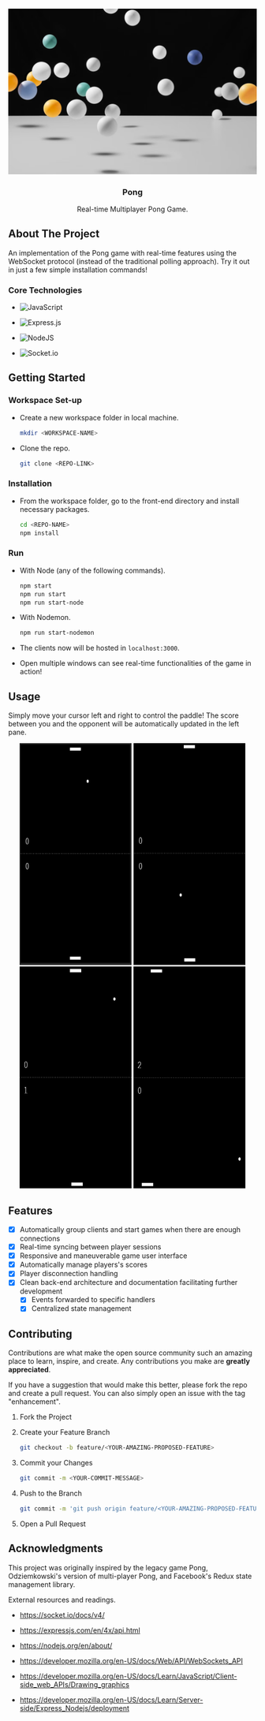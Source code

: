 <p align='center'>
	<img src="./_resources/images/pong.png" width="600px" />
</p>

<h3 align="center">
	Pong
</h3>

<p align="center">
	Real-time Multiplayer Pong Game.
</p>

## About The Project

An implementation of the Pong game with real-time features using the WebSocket protocol (instead of the traditional polling approach). Try it out in just a few simple installation commands!

### Core Technologies

- ![JavaScript](https://img.shields.io/badge/javascript-%23323330.svg?style=for-the-badge&logo=javascript&logoColor=%23F7DF1E)

- ![Express.js](https://img.shields.io/badge/express.js-%23404d59.svg?style=for-the-badge&logo=express&logoColor=%2361DAFB)

- ![NodeJS](https://img.shields.io/badge/node.js-6DA55F?style=for-the-badge&logo=node.js&logoColor=white)

- ![Socket.io](https://img.shields.io/badge/Socket.io-black?style=for-the-badge&logo=socket.io&badgeColor=010101)

## Getting Started

### Workspace Set-up

- Create a new workspace folder in local machine.

  ```sh
  mkdir <WORKSPACE-NAME>
  ```

- Clone the repo.

  ```sh
  git clone <REPO-LINK>
  ```

### Installation

- From the workspace folder, go to the front-end directory and install necessary packages.

  ```sh
  cd <REPO-NAME>
  npm install
  ```

### Run

- With Node (any of the following commands).

  ```sh
  npm start
  npm run start
  npm run start-node
  ```

- With Nodemon.

  ```sh
  npm run start-nodemon
  ```

- The clients now will be hosted in `localhost:3000`.

- Open multiple windows can see real-time functionalities of the game in action!

## Usage

Simply move your cursor left and right to control the paddle! The score between you and the opponent will be automatically updated in the left pane.

<p align="center">
	<img className="center" src="./_resources/images/pong-demo.png" width="45%" height="450px" />
	<img className="center" src="./_resources/images/pong-demo-2.png" width="45%" height="450px" />
	<br />
	<img className="center" src="./_resources/images/pong-demo-score.png" width="45%" height="450px" />
	<img className="center" src="./_resources/images/pong-demo-score-2.png" width="45%" height="450px" />
</p>

## Features

- [x] Automatically group clients and start games when there are enough connections
- [x] Real-time syncing between player sessions
- [x] Responsive and maneuverable game user interface
- [x] Automatically manage players's scores
- [x] Player disconnection handling
- [x] Clean back-end architecture and documentation facilitating further development
  - [x] Events forwarded to specific handlers
  - [x] Centralized state management

## Contributing

Contributions are what make the open source community such an amazing place to learn, inspire, and create. Any contributions you make are **greatly appreciated**.

If you have a suggestion that would make this better, please fork the repo and create a pull request. You can also simply open an issue with the tag "enhancement".

1. Fork the Project

2. Create your Feature Branch

   ```sh
   git checkout -b feature/<YOUR-AMAZING-PROPOSED-FEATURE>
   ```

3. Commit your Changes

   ```sh
   git commit -m <YOUR-COMMIT-MESSAGE>
   ```

4. Push to the Branch

   ```sh
   git commit -m 'git push origin feature/<YOUR-AMAZING-PROPOSED-FEATURE>'
   ```

5. Open a Pull Request

## Acknowledgments

This project was originally inspired by the legacy game Pong, Odziemkowski's version of multi-player Pong, and Facebook's Redux state management library.

External resources and readings.

- https://socket.io/docs/v4/

- https://expressjs.com/en/4x/api.html

- https://nodejs.org/en/about/

- https://developer.mozilla.org/en-US/docs/Web/API/WebSockets_API

- https://developer.mozilla.org/en-US/docs/Learn/JavaScript/Client-side_web_APIs/Drawing_graphics

- https://developer.mozilla.org/en-US/docs/Learn/Server-side/Express_Nodejs/deployment
